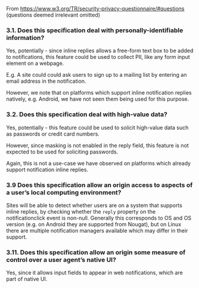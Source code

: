From https://www.w3.org/TR/security-privacy-questionnaire/#questions (questions deemed irrelevant omitted)

### 3.1. Does this specification deal with personally-identifiable information?

Yes, potentially - since inline replies allows a free-form text box to be added to notifications,
this feature could be used to collect PII, like any form input element on a webpage. 

E.g. A site could could ask users to sign up to a mailing list by entering an email address in
the notification. 

However, we note that on platforms which support inline notification replies natively, e.g. Android,
we have not seen them being used for this purpose.


### 3.2. Does this specification deal with high-value data?

Yes, potentially - this feature could be used to solicit high-value data such as passwords or credit card numbers.

However, since masking is not enabled in the reply field, this feature is not expected to be used for
soliciting passwords. 

Again, this is not a use-case we have observed on platforms which already support
notification inline replies.


### 3.9 Does this specification allow an origin access to aspects of a user’s local computing environment?

Sites will be able to detect whether users are on a system that supports inline replies, by checking whether
the `reply` property on the notificationclick event is non-null. Generally this corresponds to OS and OS
version (e.g. on Android they are supported from Nougat), but on Linux there are multiple notification managers
available which may differ in their support.


### 3.11. Does this specification allow an origin some measure of control over a user agent’s native UI?

Yes, since it allows input fields to appear in web notifications, which are part of native UI.
